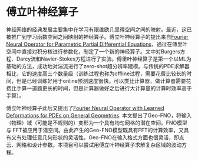 # 傅立叶神经算子
  神经网络的经典发展主要集中在学习有限维欧几里得空间之间的映射。最近，这已被推广到学习函数空间之间映射的神经算子。傅立叶神经算子的提出来自[Fourier Neural Operator for Parametric Partial Differential Equations](https://arxiv.org/abs/2010.08895)，通过在傅里叶空间中直接对积分核进行参数化，制定了一个新的神经算子。文中对Burgers方程、Darcy流和Navier-Stokes方程进行了实验。傅里叶神经算子是第一个以ML为基础的方法，成功地对湍流进行了zero-shot超分辨率建模。与传统的PDE求解器相比，它的速度高三个数量级（训练过程也称为offline过程，需要花费比较长的时间，但是已经训练好用于online预测速度很快。可以类比计算器，做计算器需要花费比手算一道题更长的时间，但是计算器做好之后进行大计算量的计算时效率高于手算）。

  傅立叶神经算子此后又提出了[Fourier Neural Operator with Learned Deformations for PDEs on General Geometries](https://arxiv.org/pdf/2207.05209v1.pdf). 本文提出了Geo-FNO，将输入（物理）域（可能是不规则的）变形为一个具有均匀网格的潜在空间。FNO模型与 FFT被应用于潜空间。由此产生的Geo-FNO模型既具有FFT的计算效率，又具有又有处理任意几何形状的灵活性。Geo-FNO在输入格式方面也很灵活，即点云、网格和设计参数。本项目可以尝试用傅立叶神经算子求解复杂区域的波动方程。